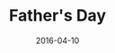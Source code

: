 ---
title: Father's Day
date: '2016-04-10'
thumb_image: images/mar-1yo/fathers-day.jpg
thumb_image_alt: Father's Day
image: images/mar-1yo/fathers-day.jpg
image_alt: Father's Day
template: project
---